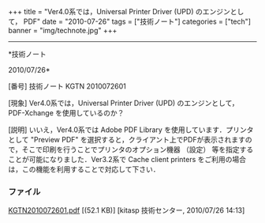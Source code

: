 ﻿+++
title = "Ver4.0系では，Universal Printer Driver (UPD) のエンジンとして， PDF"
date = "2010-07-26"
tags = ["技術ノート"]
categories = ["tech"]
banner = "img/technote.jpg"
+++

-----------------------------------------------------------------------------------------------------------------------------

*技術ノート

2010/07/26*


[番号]
技術ノート KGTN 2010072601

[現象]
Ver4.0系では，Universal Printer Driver (UPD) のエンジンとして，
PDF-Xchange を使用しているのか？

[説明]
いいえ，Ver4.0系では Adobe PDF Library を使用しています．プリンタとして
"Preview PDF"
を選択すると，クライアント上でPDFが表示されますので，そこで印刷を行うことでプリンタのオプション機器
（設定） 等を指定することが可能になりました．Ver3.2系で Cache client
printers をご利用の場合は，この機能を利用することで対応して下さい．


### ファイル

 
 


[KGTN2010072601.pdf](http://techreport.kitasp.net/attachments/download/239/KGTN2010072601.pdf)
 [(52.1 KB)] [kitasp 技術センター, 2010/07/26
14:13]


 


 

